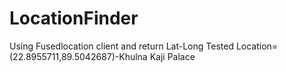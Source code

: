 # LocationFinder

Using Fusedlocation client
and return Lat-Long
Tested Location=(22.8955711,89.5042687)-Khulna Kaji Palace
